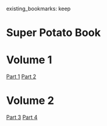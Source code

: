 existing_bookmarks: keep
# Super Potato Book

# Volume 1

[Part 1](2page.pdf)
[Part 2](2page.pdf)

# Volume 2

[Part 3](2page.pdf)
[Part 4](2page.pdf)
